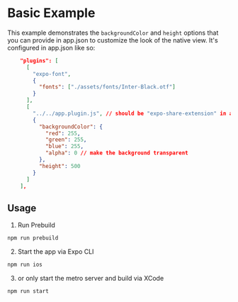 # Basic Example

This example demonstrates the `backgroundColor` and `height` options that you can provide in app.json to customize the look of the native view. It's configured in app.json like so:

```json
    "plugins": [
      [
        "expo-font",
        {
          "fonts": ["./assets/fonts/Inter-Black.otf"]
        }
      ],
      [
        "../../app.plugin.js", // should be "expo-share-extension" in a real app
        {
          "backgroundColor": {
            "red": 255,
            "green": 255,
            "blue": 255,
            "alpha": 0 // make the background transparent
          },
          "height": 500
        }
      ]
    ],
```

## Usage

1. Run Prebuild

```bash
npm run prebuild
```

2. Start the app via Expo CLI

```bash
npm run ios
```

3. or only start the metro server and build via XCode

```bash
npm run start
```
